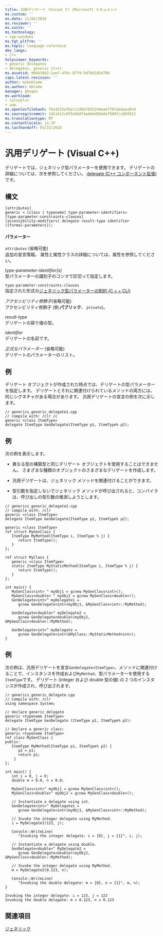 ```yaml
---
title: 汎用デリゲート (Visual C) |Microsoft ドキュメント
ms.custom: ''
ms.date: 11/04/2016
ms.reviewer: ''
ms.suite: ''
ms.technology:
- cpp-windows
ms.tgt_pltfrm: ''
ms.topic: language-reference
dev_langs:
- C++
helpviewer_keywords:
- generic delegates
- delegates, generic [C++]
ms.assetid: 09d430b2-1aef-4fbc-87f9-9d7b8185d798
caps.latest.revision: ''
author: mikeblome
ms.author: mblome
manager: ghogen
ms.workload:
- cplusplus
- uwp
ms.openlocfilehash: f5e1635afb2c11dbb7835244eae776fabdaea9c0
ms.sourcegitcommit: 1d11412c8f5e6ddf4edded89e0ef5097cc89f812
ms.translationtype: MT
ms.contentlocale: ja-JP
ms.lasthandoff: 03/22/2018
---
```

# <a name="generic-delegates-visual-c"></a>汎用デリゲート (Visual C++)
デリゲートでは、ジェネリック型パラメーターを使用できます。 デリゲートの詳細については、次を参照してください。 [delegate (C++ コンポーネント拡張)](../windows/delegate-cpp-component-extensions.md)です。  
  
## <a name="syntax"></a>構文  
  
```  
[attributes]   
generic < [class | typename] type-parameter-identifiers>  
[type-parameter-constraints-clauses]  
[accessibility-modifiers] delegate result-type identifier   
([formal-parameters]);  
```  
  
#### <a name="parameters"></a>パラメーター  
 `attributes` (省略可能)  
 追加の宣言情報。 属性と属性クラスの詳細については、属性を参照してください。  
  
 *type-parameter-identifier(s)*  
 型パラメーターの識別子のコンマで区切って指定します。  
  
 `type-parameter-constraints-clauses`  
 指定された形式の[ジェネリック型パラメーターの制約 (C + + CLI)](../windows/constraints-on-generic-type-parameters-cpp-cli.md)  
  
 *アクセシビリティ修飾子*(省略可能)  
 アクセシビリティ修飾子 (例:**パブリック**、 `private`)。  
  
 *result-type*  
 デリゲートの戻り値の型。  
  
 *identifier*  
 デリゲートの名前です。  
  
 *正式なパラメーター* (省略可能)  
 デリゲートのパラメーターのリスト。  
  
## <a name="example"></a>例  
 デリゲート オブジェクトが作成された時点では、デリゲートの型パラメーターを指定します。 デリゲートとそれに関連付けられているメソッドの両方には、同じシグネチャがある場合があります。 汎用デリゲートの宣言の例を次に示します。  
  
```  
// generics_generic_delegate1.cpp  
// compile with: /clr /c  
generic <class ItemType>  
delegate ItemType GenDelegate(ItemType p1, ItemType% p2);  
```  
  
## <a name="example"></a>例  
 次の例を表示します。  
  
-   異なる型の構築型と同じデリゲート オブジェクトを使用することはできません。 さまざまな種類のオブジェクトのさまざまなデリゲートを作成します。  
  
-   汎用デリゲートは、ジェネリック メソッドを関連付けることができます。  
  
-   型引数を指定しないでジェネリック メソッドが呼び出されると、コンパイラは、呼び出しの型引数の推測しようとします。  
  
```  
// generics_generic_delegate2.cpp  
// compile with: /clr  
generic <class ItemType>  
delegate ItemType GenDelegate(ItemType p1, ItemType% p2);  
  
generic <class ItemType>  
ref struct MyGenClass {  
   ItemType MyMethod(ItemType i, ItemType % j) {  
      return ItemType();  
   }  
};  
  
ref struct MyClass {  
   generic <class ItemType>  
   static ItemType MyStaticMethod(ItemType i, ItemType % j) {  
      return ItemType();  
   }  
};  
  
int main() {  
   MyGenClass<int> ^ myObj1 = gcnew MyGenClass<int>();  
   MyGenClass<double> ^ myObj2 = gcnew MyGenClass<double>();  
   GenDelegate<int>^ myDelegate1 =  
      gcnew GenDelegate<int>(myObj1, &MyGenClass<int>::MyMethod);  
  
   GenDelegate<double>^ myDelegate2 =   
      gcnew GenDelegate<double>(myObj2, &MyGenClass<double>::MyMethod);  
  
   GenDelegate<int>^ myDelegate =  
      gcnew GenDelegate<int>(&MyClass::MyStaticMethod<int>);  
}  
```  
  
## <a name="example"></a>例  
 次の例は、汎用デリゲートを宣言`GenDelegate<ItemType>`、メソッドに関連付けることで、インスタンスを作成および`MyMethod`、型パラメーターを使用する`ItemType`です。 デリゲート (integer および double 型の値) の 2 つのインスタンスが作成され、呼び出されます。  
  
```  
// generics_generic_delegate.cpp  
// compile with: /clr  
using namespace System;  
  
// declare generic delegate  
generic <typename ItemType>  
delegate ItemType GenDelegate (ItemType p1, ItemType% p2);  
  
// Declare a generic class:  
generic <typename ItemType>  
ref class MyGenClass {  
public:  
   ItemType MyMethod(ItemType p1, ItemType% p2) {  
      p2 = p1;  
      return p1;  
    }  
};  
  
int main() {  
   int i = 0, j = 0;   
   double m = 0.0, n = 0.0;  
  
   MyGenClass<int>^ myObj1 = gcnew MyGenClass<int>();  
   MyGenClass<double>^ myObj2 = gcnew MyGenClass<double>();   
  
   // Instantiate a delegate using int.  
   GenDelegate<int>^ MyDelegate1 =   
      gcnew GenDelegate<int>(myObj1, &MyGenClass<int>::MyMethod);  
  
   // Invoke the integer delegate using MyMethod.  
   i = MyDelegate1(123, j);  
  
   Console::WriteLine(  
      "Invoking the integer delegate: i = {0}, j = {1}", i, j);  
  
   // Instantiate a delegate using double.  
   GenDelegate<double>^ MyDelegate2 =   
      gcnew GenDelegate<double>(myObj2, &MyGenClass<double>::MyMethod);  
  
   // Invoke the integer delegate using MyMethod.  
   m = MyDelegate2(0.123, n);  
  
   Console::WriteLine(  
      "Invoking the double delegate: m = {0}, n = {1}", m, n);  
}  
```  
  
```Output  
Invoking the integer delegate: i = 123, j = 123  
Invoking the double delegate: m = 0.123, n = 0.123  
```  
  
## <a name="see-also"></a>関連項目  
 [ジェネリック](../windows/generics-cpp-component-extensions.md)